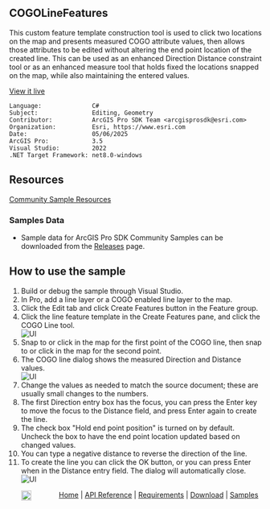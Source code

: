 ## COGOLineFeatures

<!-- TODO: Write a brief abstract explaining this sample -->
This custom feature template construction tool is used to click two locations on the map and presents measured COGO attribute values, then allows those attributes to be edited without altering the end point location of the created line. This can be used as an enhanced Direction Distance constraint tool or as an enhanced measure tool that holds fixed the locations snapped on the map, while also maintaining the entered values.  
  


<a href="https://pro.arcgis.com/en/pro-app/sdk/" target="_blank">View it live</a>

<!-- TODO: Fill this section below with metadata about this sample-->
```
Language:              C#
Subject:               Editing, Geometry
Contributor:           ArcGIS Pro SDK Team <arcgisprosdk@esri.com>
Organization:          Esri, https://www.esri.com
Date:                  05/06/2025
ArcGIS Pro:            3.5
Visual Studio:         2022
.NET Target Framework: net8.0-windows
```

## Resources

[Community Sample Resources](https://github.com/Esri/arcgis-pro-sdk-community-samples#resources)

### Samples Data

* Sample data for ArcGIS Pro SDK Community Samples can be downloaded from the [Releases](https://github.com/Esri/arcgis-pro-sdk-community-samples/releases) page.  

## How to use the sample
<!-- TODO: Explain how this sample can be used. To use images in this section, create the image file in your sample project's screenshots folder. Use relative url to link to this image using this syntax: ![My sample Image](FacePage/SampleImage.png) -->
1. Build or debug the sample through Visual Studio.
2. In Pro, add a line layer or a COGO enabled line layer to the map.  
3. Click the Edit tab and click Create Features button in the Feature group.  
4. Click the line feature template in the Create Features pane, and click the COGO Line tool.    
![UI](Screenshots/Screen01.png)  
5. Snap to or click in the map for the first point of the COGO line, then snap to or click in the map for the second point.  
6. The COGO line dialog shows the measured Direction and Distance values.  
![UI](Screenshots/Screen02.png)    
7. Change the values as needed to match the source document; these are usually small changes to the numbers.  
8. The first Direction entry box has the focus, you can press the Enter key to move the focus to the Distance field, and press Enter again to create the line.  
9. The check box "Hold end point position" is turned on by default. Uncheck the box to have the end point location updated based on changed values.  
10. You can type a negative distance to reverse the direction of the line.  
11. To create the line you can click the OK button, or you can press Enter when in the Distance entry field. The dialog will automatically close.  
![UI](Screenshots/Screen03.png)  
  

<!-- End -->

&nbsp;&nbsp;&nbsp;&nbsp;&nbsp;&nbsp;<img src="https://esri.github.io/arcgis-pro-sdk/images/ArcGISPro.png"  alt="ArcGIS Pro SDK for Microsoft .NET Framework" height = "20" width = "20" align="top"  >
&nbsp;&nbsp;&nbsp;&nbsp;&nbsp;&nbsp;&nbsp;&nbsp;&nbsp;&nbsp;&nbsp;&nbsp;
[Home](https://github.com/Esri/arcgis-pro-sdk/wiki) | <a href="https://pro.arcgis.com/en/pro-app/latest/sdk/api-reference" target="_blank">API Reference</a> | [Requirements](https://github.com/Esri/arcgis-pro-sdk/wiki#requirements) | [Download](https://github.com/Esri/arcgis-pro-sdk/wiki#installing-arcgis-pro-sdk-for-net) | <a href="https://github.com/esri/arcgis-pro-sdk-community-samples" target="_blank">Samples</a>
